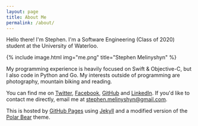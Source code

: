 ```yaml
---
layout: page
title: About Me
permalink: /about/
---
```


Hello there! I'm Stephen. I'm a Software Engineering (Class of 2020) student at the University of Waterloo.

{% include image.html img="me.png" title="Stephen Melinyshyn"	 %}   

My programming experience is heavily focused on Swift & Objective-C, but I also code in Python and Go. My interests outside of programming are photography, mountain biking and reading. 

You can find me on [Twitter](https://twitter.com/Melinysh), [Facebook](https://www.facebook.com/stephen.melinyshyn), [GitHub](https://github.com/Melinysh) and [LinkedIn](https://www.linkedin.com/profile/view?id=430765821&trk=hp-identity-name). If you'd like to contact me directly, email me at stephen.melinyshyn@gmail.com. 

This is hosted by [GitHub Pages](https://pages.github.com) using [Jekyll](http://jekyllrb.com) and a modified version of the [Polar Bear](https://github.com/diezcami/polar-bear-theme/) theme.

